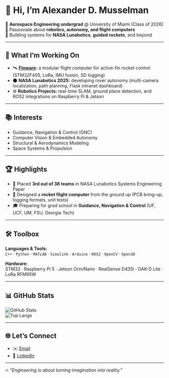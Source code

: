 # 👋 Hi, I’m Alexander D. Musselman  

🚀 **Aerospace Engineering undergrad** @ University of Miami (Class of 2026)  
🤖 Passionate about **robotics, autonomy, and flight computers**  
🌌 Building systems for **NASA Lunabotics**, **guided rockets**, and beyond  

---

## 🔧 What I’m Working On
- 🛰️ **[Finware](https://github.com/amusselman26/Finware):** a modular flight computer for active-fin rocket control (STM32F405, LoRa, IMU fusion, SD logging)  
- 🌑 **NASA Lunabotics 2025:** developing rover autonomy (multi-camera localization, path planning, Flask intranet dashboard)  
- ⚙️ **Robotics Projects:** real-time SLAM, ground plane detection, and ROS2 integrations on Raspberry Pi & Jetson  

---

## 📚 Interests
- Guidance, Navigation & Control (GNC)  
- Computer Vision & Embedded Autonomy  
- Structural & Aerodynamics Modeling  
- Space Systems & Propulsion  

---

## 🏆 Highlights
- 🥉 Placed **3rd out of 38 teams** in NASA Lunabotics Systems Engineering Paper  
- 📡 Designed a **rocket flight computer** from the ground up (PCB bring-up, logging formats, unit tests)  
- 🎓 Preparing for grad school in **Guidance, Navigation & Control** (UF, UCF, UM, FSU, Georgia Tech)  

---

## 🛠️ Toolbox
**Languages & Tools:**  
`C++` · `Python` · `MATLAB` · `Simulink` · `Arduino` · `ROS2` · `OpenCV` · `Open3D`  

**Hardware:**  
STM32 · Raspberry Pi 5 · Jetson Orin/Nano · RealSense D435i · OAK-D Lite · LoRa RFM95W  

---

## 📊 GitHub Stats
![GitHub Stats](https://github-readme-stats.vercel.app/api?username=amusselman26&show_icons=true&theme=tokyonight)  
![Top Langs](https://github-readme-stats.vercel.app/api/top-langs/?username=amusselman26&layout=compact&theme=tokyonight)  

---

## 🌐 Let’s Connect
- ✉️ [Email](mailto:adm291@miami.edu)  
- 💼 [LinkedIn]([https://www.linkedin.com/in/amusselman26/](https://www.linkedin.com/in/alexander-musselman/))  

---

🔥 _“Engineering is about turning imagination into reality.”_  
